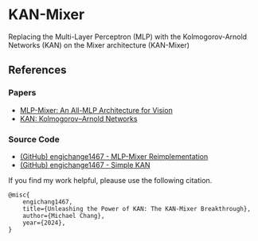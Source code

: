 # KAN-Mixer

Replacing the Multi-Layer Perceptron (MLP) with the Kolmogorov-Arnold Networks (KAN) on the Mixer architecture (KAN-Mixer)

## References

### Papers
- [MLP-Mixer: An All-MLP Architecture for Vision](https://arxiv.org/abs/2105.01601)
- [KAN: Kolmogorov–Arnold Networks](https://arxiv.org/abs/2404.19756)

### Source Code
- [(GitHub) engichange1467 - MLP-Mixer Reimplementation](https://github.com/engichang1467/MLP-Mixer-Reimplementation)
- [(GitHub) engichange1467 - Simple KAN](https://github.com/engichang1467/Simple-KAN)

If you find my work helpful, pleause use the following citation.

```
@misc{
    engichang1467,
    title={Unleashing the Power of KAN: The KAN-Mixer Breakthrough},
    author={Michael Chang},
    year={2024},
}
```